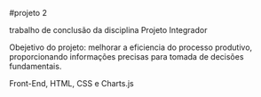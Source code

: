 #projeto 2

trabalho de conclusão da disciplina Projeto Integrador 

Obejetivo do projeto: melhorar a eficiencia do processo produtivo, proporcionando informações precisas para tomada de decisões fundamentais.

Front-End, HTML, CSS e Charts.js
